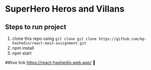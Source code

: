 # SuperHero Heros and Villans

## Steps to run project
1. clone this repo using ```git clone git clone https://github.com/kp-hashedin/react-main-assignment.git```
2. npm install
3. npm start


##live link 
https://react-hashedin.web.app/   :rocket:
